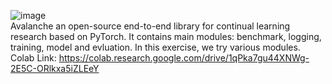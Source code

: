 ![image](https://user-images.githubusercontent.com/32551600/202053580-23017300-a642-4a08-9990-878daae490b5.png) </br>
Avalanche an open-source end-to-end library for continual learning research based on PyTorch. It contains main modules: benchmark, logging, training, model and evluation. In this exercise, we try various modules. </br>
Colab Link: https://colab.research.google.com/drive/1qPka7gu44XNWg-2E5C-ORlkxa5iZLEeY </br>
</br>
